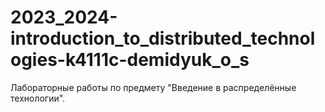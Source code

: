 # 2023_2024-introduction_to_distributed_technologies-k4111c-demidyuk_o_s

Лабораторные работы по предмету "Введение в распределённые технологии".
